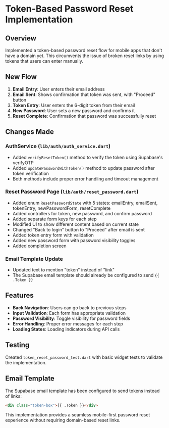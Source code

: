 # Token-Based Password Reset Implementation

## Overview
Implemented a token-based password reset flow for mobile apps that don't have a domain yet. This circumvents the issue of broken reset links by using tokens that users can enter manually.

## New Flow
1. **Email Entry**: User enters their email address
2. **Email Sent**: Shows confirmation that token was sent, with "Proceed" button
3. **Token Entry**: User enters the 6-digit token from their email
4. **New Password**: User sets a new password and confirms it
5. **Reset Complete**: Confirmation that password was successfully reset

## Changes Made

### AuthService (`lib/auth/auth_service.dart`)
- Added `verifyResetToken()` method to verify the token using Supabase's verifyOTP
- Added `updatePasswordWithToken()` method to update password after token verification
- Both methods include proper error handling and timeout management

### Reset Password Page (`lib/auth/reset_password.dart`)
- Added enum `ResetPasswordState` with 5 states: emailEntry, emailSent, tokenEntry, newPasswordForm, resetComplete
- Added controllers for token, new password, and confirm password
- Added separate form keys for each step
- Modified UI to show different content based on current state
- Changed "Back to login" button to "Proceed" after email is sent
- Added token entry form with validation
- Added new password form with password visibility toggles
- Added completion screen

### Email Template Update
- Updated text to mention "token" instead of "link"
- The Supabase email template should already be configured to send `{{ .Token }}`

## Features
- **Back Navigation**: Users can go back to previous steps
- **Input Validation**: Each form has appropriate validation
- **Password Visibility**: Toggle visibility for password fields
- **Error Handling**: Proper error messages for each step
- **Loading States**: Loading indicators during API calls

## Testing
Created `token_reset_password_test.dart` with basic widget tests to validate the implementation.

## Email Template
The Supabase email template has been configured to send tokens instead of links:
```html
<div class="token-box">{{ .Token }}</div>
```

This implementation provides a seamless mobile-first password reset experience without requiring domain-based reset links.